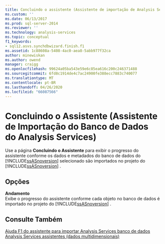 ```yaml
---
title: Concluindo o assistente (Assistente de importação de Analysis Services banco de dados) | Microsoft Docs
ms.custom: ''
ms.date: 06/13/2017
ms.prod: sql-server-2014
ms.reviewer: ''
ms.technology: analysis-services
ms.topic: conceptual
f1_keywords:
- sql12.asvs.synchdbwizard.finish.f1
ms.assetid: 1c88608a-5408-4ac0-aea8-5abb977f32ca
author: minewiskan
ms.author: owend
manager: craigg
ms.openlocfilehash: 99624a05ba543e59e6c85ea616c200c246371488
ms.sourcegitcommit: 6fd8c1914de4c7ac24900fe388ecc7883c740077
ms.translationtype: MT
ms.contentlocale: pt-BR
ms.lasthandoff: 04/26/2020
ms.locfileid: "66087566"
---
```

# <a name="completing-the-wizard-import-analysis-services-database-wizard"></a>Concluindo o Assistente (Assistente de Importação do Banco de Dados do Analysis Services)
  Use a página **Concluindo o Assistente** para exibir o progresso do assistente conforme os dados e metadados do banco de dados do [!INCLUDE[ssASnoversion](../includes/ssasnoversion-md.md)] selecionado são importados no projeto do [!INCLUDE[ssASnoversion](../includes/ssasnoversion-md.md)] .  
  
## <a name="options"></a>Opções  
 **Andamento**  
 Exibe o progresso do assistente conforme cada objeto no banco de dados é importado no projeto do [!INCLUDE[ssASnoversion](../includes/ssasnoversion-md.md)] .  
  
## <a name="see-also"></a>Consulte Também  
 [Ajuda F1 do assistente para importar Analysis Services banco de dados](import-analysis-services-database-wizard-f1-help.md)   
 [Analysis Services assistentes &#40;dados multidimensionais&#41;](analysis-services-wizards-multidimensional-data.md)  
  
  
